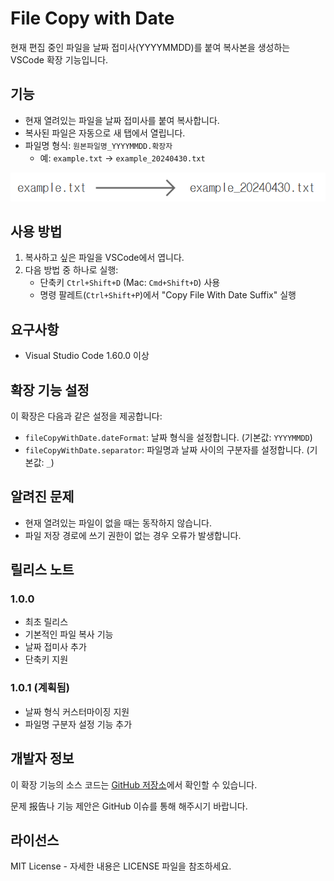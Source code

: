 # File Copy with Date

현재 편집 중인 파일을 날짜 접미사(YYYYMMDD)를 붙여 복사본을 생성하는 VSCode 확장 기능입니다.

## 기능

- 현재 열려있는 파일을 날짜 접미사를 붙여 복사합니다.
- 복사된 파일은 자동으로 새 탭에서 열립니다.
- 파일명 형식: `원본파일명_YYYYMMDD.확장자`
  - 예: `example.txt` → `example_20240430.txt`

![기능 데모](images/demo.gif)

## 사용 방법

1. 복사하고 싶은 파일을 VSCode에서 엽니다.
2. 다음 방법 중 하나로 실행:
   - 단축키 `Ctrl+Shift+D` (Mac: `Cmd+Shift+D`) 사용
   - 명령 팔레트(`Ctrl+Shift+P`)에서 "Copy File With Date Suffix" 실행

## 요구사항

- Visual Studio Code 1.60.0 이상

## 확장 기능 설정

이 확장은 다음과 같은 설정을 제공합니다:

* `fileCopyWithDate.dateFormat`: 날짜 형식을 설정합니다. (기본값: `YYYYMMDD`)
* `fileCopyWithDate.separator`: 파일명과 날짜 사이의 구분자를 설정합니다. (기본값: `_`)

## 알려진 문제

- 현재 열려있는 파일이 없을 때는 동작하지 않습니다.
- 파일 저장 경로에 쓰기 권한이 없는 경우 오류가 발생합니다.

## 릴리스 노트

### 1.0.0
- 최초 릴리스
- 기본적인 파일 복사 기능
- 날짜 접미사 추가
- 단축키 지원

### 1.0.1 (계획됨)
- 날짜 형식 커스터마이징 지원
- 파일명 구분자 설정 기능 추가

## 개발자 정보

이 확장 기능의 소스 코드는 [GitHub 저장소](링크)에서 확인할 수 있습니다.

문제 报告나 기능 제안은 GitHub 이슈를 통해 해주시기 바랍니다.

## 라이선스

MIT License - 자세한 내용은 LICENSE 파일을 참조하세요.